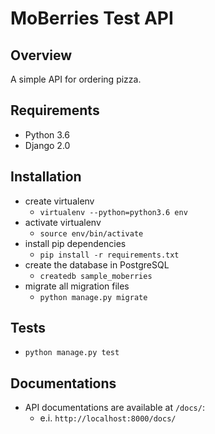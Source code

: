 # MoBerries Test API

## Overview

A simple API for ordering pizza. 

## Requirements

 - Python 3.6
 - Django 2.0

## Installation

 - create virtualenv
    - `virtualenv --python=python3.6 env`
 - activate virtualenv
    - `source env/bin/activate`
 - install pip dependencies
    - `pip install -r requirements.txt`
 - create the database in PostgreSQL
    - `createdb sample_moberries`
 - migrate all migration files
    - `python manage.py migrate`

## Tests

 - `python manage.py test`

## Documentations

 - API documentations are available at `/docs/`:
    - e.i. `http://localhost:8000/docs/`

